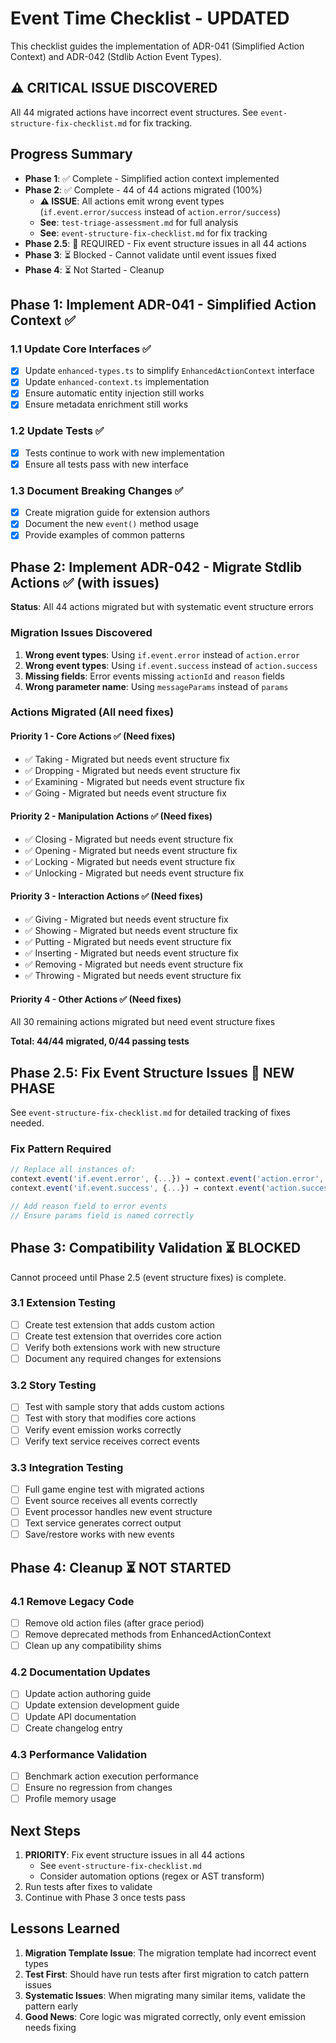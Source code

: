 # Event Time Checklist - UPDATED

This checklist guides the implementation of ADR-041 (Simplified Action Context) and ADR-042 (Stdlib Action Event Types).

## ⚠️ CRITICAL ISSUE DISCOVERED

All 44 migrated actions have incorrect event structures. See `event-structure-fix-checklist.md` for fix tracking.

## Progress Summary

- **Phase 1**: ✅ Complete - Simplified action context implemented
- **Phase 2**: ✅ Complete - 44 of 44 actions migrated (100%)
  - **⚠️ ISSUE**: All actions emit wrong event types (`if.event.error/success` instead of `action.error/success`)
  - **See**: `test-triage-assessment.md` for full analysis
  - **See**: `event-structure-fix-checklist.md` for fix tracking
- **Phase 2.5**: 🔴 REQUIRED - Fix event structure issues in all 44 actions
- **Phase 3**: ⏳ Blocked - Cannot validate until event issues fixed
- **Phase 4**: ⏳ Not Started - Cleanup

## Phase 1: Implement ADR-041 - Simplified Action Context ✅

### 1.1 Update Core Interfaces ✅
- [x] Update `enhanced-types.ts` to simplify `EnhancedActionContext` interface
- [x] Update `enhanced-context.ts` implementation
- [x] Ensure automatic entity injection still works
- [x] Ensure metadata enrichment still works

### 1.2 Update Tests ✅
- [x] Tests continue to work with new implementation
- [x] Ensure all tests pass with new interface

### 1.3 Document Breaking Changes ✅
- [x] Create migration guide for extension authors
- [x] Document the new `event()` method usage
- [x] Provide examples of common patterns

## Phase 2: Implement ADR-042 - Migrate Stdlib Actions ✅ (with issues)

**Status**: All 44 actions migrated but with systematic event structure errors

### Migration Issues Discovered
1. **Wrong event types**: Using `if.event.error` instead of `action.error`
2. **Wrong event types**: Using `if.event.success` instead of `action.success`
3. **Missing fields**: Error events missing `actionId` and `reason` fields
4. **Wrong parameter name**: Using `messageParams` instead of `params`

### Actions Migrated (All need fixes)

#### Priority 1 - Core Actions ✅ (Need fixes)
- ✅ Taking - Migrated but needs event structure fix
- ✅ Dropping - Migrated but needs event structure fix
- ✅ Examining - Migrated but needs event structure fix
- ✅ Going - Migrated but needs event structure fix

#### Priority 2 - Manipulation Actions ✅ (Need fixes)
- ✅ Closing - Migrated but needs event structure fix
- ✅ Opening - Migrated but needs event structure fix
- ✅ Locking - Migrated but needs event structure fix
- ✅ Unlocking - Migrated but needs event structure fix

#### Priority 3 - Interaction Actions ✅ (Need fixes)
- ✅ Giving - Migrated but needs event structure fix
- ✅ Showing - Migrated but needs event structure fix
- ✅ Putting - Migrated but needs event structure fix
- ✅ Inserting - Migrated but needs event structure fix
- ✅ Removing - Migrated but needs event structure fix
- ✅ Throwing - Migrated but needs event structure fix

#### Priority 4 - Other Actions ✅ (Need fixes)
All 30 remaining actions migrated but need event structure fixes

**Total: 44/44 migrated, 0/44 passing tests**

## Phase 2.5: Fix Event Structure Issues 🔴 NEW PHASE

See `event-structure-fix-checklist.md` for detailed tracking of fixes needed.

### Fix Pattern Required
```typescript
// Replace all instances of:
context.event('if.event.error', {...}) → context.event('action.error', {actionId: this.id, ...})
context.event('if.event.success', {...}) → context.event('action.success', {actionId: this.id, ...})

// Add reason field to error events
// Ensure params field is named correctly
```

## Phase 3: Compatibility Validation ⏳ BLOCKED

Cannot proceed until Phase 2.5 (event structure fixes) is complete.

### 3.1 Extension Testing
- [ ] Create test extension that adds custom action
- [ ] Create test extension that overrides core action
- [ ] Verify both extensions work with new structure
- [ ] Document any required changes for extensions

### 3.2 Story Testing
- [ ] Test with sample story that adds custom actions
- [ ] Test with story that modifies core actions
- [ ] Verify event emission works correctly
- [ ] Verify text service receives correct events

### 3.3 Integration Testing
- [ ] Full game engine test with migrated actions
- [ ] Event source receives all events correctly
- [ ] Event processor handles new event structure
- [ ] Text service generates correct output
- [ ] Save/restore works with new events

## Phase 4: Cleanup ⏳ NOT STARTED

### 4.1 Remove Legacy Code
- [ ] Remove old action files (after grace period)
- [ ] Remove deprecated methods from EnhancedActionContext
- [ ] Clean up any compatibility shims

### 4.2 Documentation Updates
- [ ] Update action authoring guide
- [ ] Update extension development guide
- [ ] Update API documentation
- [ ] Create changelog entry

### 4.3 Performance Validation
- [ ] Benchmark action execution performance
- [ ] Ensure no regression from changes
- [ ] Profile memory usage

## Next Steps

1. **PRIORITY**: Fix event structure issues in all 44 actions
   - See `event-structure-fix-checklist.md`
   - Consider automation options (regex or AST transform)
2. Run tests after fixes to validate
3. Continue with Phase 3 once tests pass

## Lessons Learned

1. **Migration Template Issue**: The migration template had incorrect event types
2. **Test First**: Should have run tests after first migration to catch pattern issues
3. **Systematic Issues**: When migrating many similar items, validate the pattern early
4. **Good News**: Core logic was migrated correctly, only event emission needs fixing